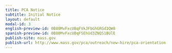 ```yaml
---
title: PCA Notice
subtitle: Initial Notice
layout: default
modal-id: 3
english-preview-id: 0B80MvFxcUBqFVkJFbGhGRGd3QW8
spanish-preview-id: 0B80MvFxcUBqFSEhUd3ZNQS1BUlE
publish-site: mass.gov
publish-url: http://www.mass.gov/pca/outreach/new-hire/pca-orientation-curriculum-and-program-materials.html
---
```

